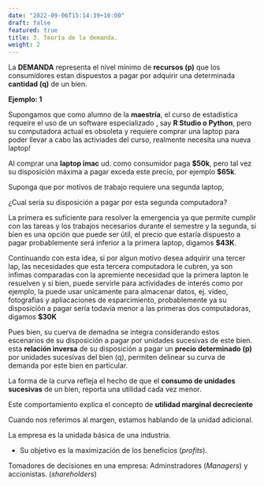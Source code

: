 ```yaml
---
date: "2022-09-06T15:14:39+10:00"
draft: false
featured: true
title: 3. Teoría de la demanda.
weight: 2
---
```



La **DEMANDA** representa el nivel mínimo de **recursos (p)** que los consumidores estan dispuestos a pagar por adquirir una determinada **cantidad (q)** de un bien.


**Ejemplo: 1** 

Supongamos que como alumno de la **maestría**, el curso de estadística requeire el uso de un software especializado , say **R Studio o Python**, pero su computadora actual es obsoleta y requiere comprar una laptop para poder llevar a cabo las activiades del curso, realmente necesita una nueva laptop!

Al comprar una **laptop imac** ud. como consumidor paga **\$50k**, pero tal vez su disposición máxima a pagar exceda este precio, por ejemplo  **\$65k**. 

Suponga que por motivos de trabajo requiere una segunda laptop, 

¿Cual sería su disposición a pagar por esta segunda computadora?

La primera es suficiente para resolver la emergencia ya que permite cumplir con las tareas y los trabajos necesarios durante el semestre y la segunda, si bien es una opción que puede ser útil, el precio que estaría dispuesto a pagar probablemente será inferior a la primera laptop,  digamos **\$43K**.

Continuando con esta idea, si por algun motivo desea adquirir una tercer lap, las necesidades que esta tercera computadora le cubren, ya son ínfimas comparadas con la apremiente necesidad que la primera lapton le resuelven y si bien, puede servirle para actividades de interés como por ejemplo, la puede usar unicamente para almacenar datos, ej. video, fotografias y apliacaciones de esparcimiento, probablemente ya su disposición a pagar sería todavía menor a las primeras dos computadoras, digamos  **\$30K**

Pues bien, su cuerva de demadna se integra considerando estos escenarios de su disposición a pagar por unidades sucesivas de este bien. esta **relación inversa** de su disposición a pagar un **precio determinado (p)** por unidades sucesivas del bien (q), permiten delinear su curva de demanda por este bien en particular. 

La forma de la curva refleja el hecho de que el **consumo de unidades sucesivas** de un bien, reporta una utilidad cada vez menor.  

Este comportamiento explica el concepto de **utilidad marginal decreciente**


Cuando nos referimos al margen, estamos hablando de la unidad adicional. 

La empresa es la unidada básica de una industria. 

+ Su objetivo es la maximización de los beneficios (*profits*).


Tomadores de decisiones en una empresa:  Adminstradores (*Managers*) y accionistas. (*shareholders*)

